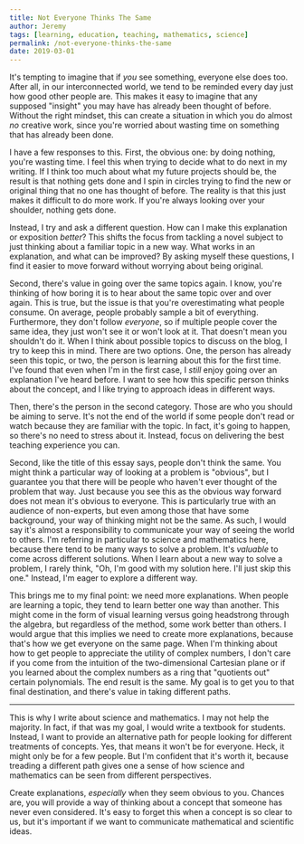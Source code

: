```yaml
---
title: Not Everyone Thinks The Same
author: Jeremy
tags: [learning, education, teaching, mathematics, science]
permalink: /not-everyone-thinks-the-same
date: 2019-03-01
---
```


It's tempting to imagine that if *you* see something, everyone else does too. After all, in our interconnected world, we tend to be reminded every day just how good other people are. This makes it easy to imagine that any supposed "insight" you may have has already been thought of before. Without the right mindset, this can create a situation in which you do almost *no* creative work, since you're worried about wasting time on something that has already been done.

I have a few responses to this. First, the obvious one: by doing nothing, you're wasting time. I feel this when trying to decide what to do next in my writing. If I think too much about what my future projects should be, the result is that nothing gets done and I spin in circles trying to find the new or original thing that no one has thought of before. The reality is that this just makes it difficult to do more work. If you're always looking over your shoulder, nothing gets done.

Instead, I try and ask a different question. How can I make this explanation or exposition *better*? This shifts the focus from tackling a novel subject to just thinking about a familiar topic in a new way. What works in an explanation, and what can be improved? By asking myself these questions, I find it easier to move forward without worrying about being original.

Second, there's value in going over the same topics again. I know, you're thinking of how boring it is to hear about the same topic over and over again. This is true, but the issue is that you're overestimating what people consume. On average, people probably sample a bit of everything. Furthermore, they don't follow *everyone*, so if multiple people cover the same idea, they just won't see it or won't look at it. That doesn't mean you shouldn't do it. When I think about possible topics to discuss on the blog, I try to keep this in mind. There are two options. One, the person has already seen this topic, or two, the person is learning about this for the first time. I've found that even when I'm in the first case, I *still* enjoy going over an explanation I've heard before. I want to see how this specific person thinks about the concept, and I like trying to approach ideas in different ways.

Then, there's the person in the second category. Those are who you should be aiming to serve. It's not the end of the world if some people don't read or watch because they are familiar with the topic. In fact, it's going to happen, so there's no need to stress about it. Instead, focus on delivering the best teaching experience you can.

Second, like the title of this essay says, people don't think the same. You might think a particular way of looking at a problem is "obvious", but I guarantee you that there will be people who haven't ever thought of the problem that way. Just because you see this as the obvious way forward does not mean it's obvious to everyone. This is particularly true with an audience of non-experts, but even among those that have some background, your way of thinking might not be the same. As such, I would say it's almost a responsibility to communicate your way of seeing the world to others. I'm referring in particular to science and mathematics here, because there tend to be many ways to solve a problem. It's *valuable* to come across different solutions. When I learn about a new way to solve a problem, I rarely think, "Oh, I'm good with my solution here. I'll just skip this one." Instead, I'm eager to explore a different way.

This brings me to my final point: we need more explanations. When people are learning a topic, they tend to learn better one way than another. This might come in the form of visual learning versus going headstrong through the algebra, but regardless of the method, some work better than others. I would argue that this implies we need to create more explanations, because that's how we get everyone on the same page. When I'm thinking about how to get people to appreciate the utility of complex numbers, I don't care if you come from the intuition of the two-dimensional Cartesian plane or if you learned about the complex numbers as a ring that "quotients out" certain polynomials. The end result is the same. My goal is to get you to that final destination, and there's value in taking different paths.

---

This is why I write about science and mathematics. I may not help the majority. In fact, if that was my goal, I would write a textbook for students. Instead, I want to provide an alternative path for people looking for different treatments of concepts. Yes, that means it won't be for everyone. Heck, it might only be for a few people. But I'm confident that it's worth it, because treading a different path gives one a sense of how science and mathematics can be seen from different perspectives.

Create explanations, *especially* when they seem obvious to you. Chances are, you will provide a way of thinking about a concept that someone has never even considered. It's easy to forget this when a concept is so clear to us, but it's important if we want to communicate mathematical and scientific ideas.
